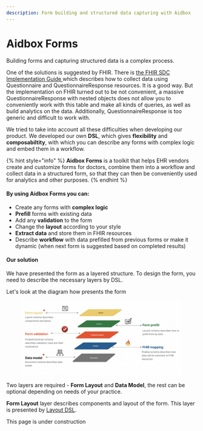 ```yaml
---
description: Form building and structured data capturing with Aidbox
---
```


# Aidbox Forms

Building forms and capturing structured data is a complex process.&#x20;

One of the solutions is suggested by FHIR. There is [the FHIR SDC Implementation Guide ](https://build.fhir.org/ig/HL7/sdc/index.html)which describes how to collect data using Questionnaire and QuestionnaireResponse resources. It is a good way. But the implementation on FHIR turned out to be not convenient, a massive QuestionnaireResponse with nested objects does not allow you to conveniently work with this table and make all kinds of queries, as well as build analytics on the data. Additionally, QuestionnaireResponse is too generic and difficult to work with.

We tried to take into account all these difficulties when developing our product. We developed our own **DSL**, which gives **flexibility** and **composabiltity**, with which you can describe any forms with complex logic and embed them in a workflow.

{% hint style="info" %}
&#x20;**Aidbox Forms** is a toolkit that helps EHR vendors create and customize forms for doctors, combine them into a workflow and collect data in a structured form, so that they can then be conveniently used for analytics and other purposes.
{% endhint %}

#### By using Aidbox Forms you can:

* Create any forms with **complex logic**
* **Prefill** forms with existing data&#x20;
* Add any **validation** to the form&#x20;
* Change the **layout** according to your style&#x20;
* **Extract data** and store them in FHIR resources&#x20;
* Describe **workflow** with data prefilled from previous forms or make it dynamic (when next form is suggested based on completed results)

#### Our solution

We have presented the form as a layered structure. To design the form, you need to describe the necessary layers by DSL.

Let's look at the diagram how presents the form

<figure><img src="../.gitbook/assets/Screenshot 2022-08-23 at 17.24.50.png" alt=""><figcaption></figcaption></figure>

Two layers are required - **Form Layout** and **Data Model**, the rest can be optional depending on needs of your practice.

**Form Layout** layer describes components and layout of the form. This layer is presented by [Layout DSL](../reference/aidbox-forms/layout-dsl.md).





This page is under construction

